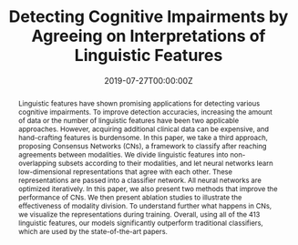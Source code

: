 ---
title: "Detecting Cognitive Impairments by Agreeing on Interpretations of Linguistic Features"
authors:
- Zining Zhu
- Jekaterina Novikova
- Frank Rudzicz
date: "2019-07-27T00:00:00Z"
doi: 10.18653/v1/n19-1146

# Schedule page publish date (NOT publication's date).
publishDate: "2021-02-27T00:00:00Z"

# Publication type.
# Legend: 0 = Uncategorized; 1 = Conference paper; 2 = Journal article;
# 3 = Preprint / Working Paper; 4 = Report; 5 = Book; 6 = Book section;
# 7 = Thesis; 8 = Patent
publication_types: ["1"]

# Publication name and optional abbreviated publication name.
publication: In *Proc. of the 2019 Conference of the North {A}merican Chapter of the Association for Computational Linguistics, NAACL*
publication_short: NAACL 2019

abstract: "Linguistic features have shown promising applications for detecting various cognitive impairments. To improve detection accuracies, increasing the amount of data or the number of linguistic features have been two applicable approaches. However, acquiring additional clinical data can be expensive, and hand-crafting features is burdensome. In this paper, we take a third approach, proposing Consensus Networks (CNs), a framework to classify after reaching agreements between modalities. We divide linguistic features into non-overlapping subsets according to their modalities, and let neural networks learn low-dimensional representations that agree with each other. These representations are passed into a classifier network. All neural networks are optimized iteratively. In this paper, we also present two methods that improve the performance of CNs. We then present ablation studies to illustrate the effectiveness of modality division. To understand further what happens in CNs, we visualize the representations during training. Overall, using all of the 413 linguistic features, our models significantly outperform traditional classifiers, which are used by the state-of-the-art papers."

# Summary. An optional shortened abstract.
summary: "In this paper, we propose Consensus Networks, a framework to classify after reaching agreement across modalities. Our models significantly outperform traditional classifiers, which are used by the state-of-the-art papers."

tags:
- NAACL
featured: true

links:
- name: arXiv
  url: https://arxiv.org/abs/1808.06570
url_pdf: https://www.aclweb.org/anthology/N19-1146.pdf
url_code: ""
url_dataset: ""
url_poster: ""
url_project: ""
url_slides: ""
url_source: ""
url_video: ""

# Featured image
# To use, add an image named `featured.jpg/png` to your page's folder. 
image:
  caption: ""
  focal_point: ""
  preview_only: false

# Associated Projects (optional).
#   Associate this publication with one or more of your projects.
#   Simply enter your project's folder or file name without extension.
#   E.g. `internal-project` references `content/project/internal-project/index.md`.
#   Otherwise, set `projects: []`.
projects:
- internal-project

# Slides (optional).
#   Associate this publication with Markdown slides.
#   Simply enter your slide deck's filename without extension.
#   E.g. `slides: "example"` references `content/slides/example/index.md`.
#   Otherwise, set `slides: ""`.
slides: ""
---